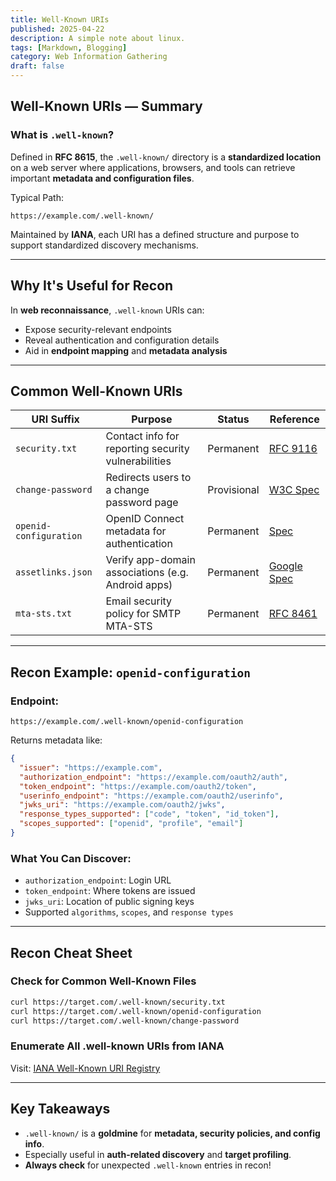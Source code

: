 ```yaml
---
title: Well-Known URIs
published: 2025-04-22
description: A simple note about linux.
tags: [Markdown, Blogging]
category: Web Information Gathering
draft: false
---
```


## **Well-Known URIs — Summary**

### What is `.well-known`?

Defined in **RFC 8615**, the `.well-known/` directory is a **standardized location** on a web server where applications, browsers, and tools can retrieve important **metadata and configuration files**.

Typical Path:  
```
https://example.com/.well-known/
```

Maintained by **IANA**, each URI has a defined structure and purpose to support standardized discovery mechanisms.

---

## Why It's Useful for Recon

In **web reconnaissance**, `.well-known` URIs can:
- Expose security-relevant endpoints
- Reveal authentication and configuration details
- Aid in **endpoint mapping** and **metadata analysis**

---

## Common Well-Known URIs

| URI Suffix                  | Purpose                                                | Status       | Reference |
|----------------------------|--------------------------------------------------------|--------------|-----------|
| `security.txt`             | Contact info for reporting security vulnerabilities    | Permanent    | [RFC 9116](https://datatracker.ietf.org/doc/html/rfc9116) |
| `change-password`          | Redirects users to a change password page              | Provisional  | [W3C Spec](https://w3c.github.io/webappsec-change-password-url/#the-change-password-well-known-uri) |
| `openid-configuration`     | OpenID Connect metadata for authentication             | Permanent    | [Spec](http://openid.net/specs/openid-connect-discovery-1_0.html) |
| `assetlinks.json`          | Verify app-domain associations (e.g. Android apps)     | Permanent    | [Google Spec](https://github.com/google/digitalassetlinks) |
| `mta-sts.txt`              | Email security policy for SMTP MTA-STS                 | Permanent    | [RFC 8461](https://datatracker.ietf.org/doc/html/rfc8461) |

---

## Recon Example: `openid-configuration`

### Endpoint:
```
https://example.com/.well-known/openid-configuration
```

Returns metadata like:
```json
{
  "issuer": "https://example.com",
  "authorization_endpoint": "https://example.com/oauth2/auth",
  "token_endpoint": "https://example.com/oauth2/token",
  "userinfo_endpoint": "https://example.com/oauth2/userinfo",
  "jwks_uri": "https://example.com/oauth2/jwks",
  "response_types_supported": ["code", "token", "id_token"],
  "scopes_supported": ["openid", "profile", "email"]
}
```

### What You Can Discover:
- `authorization_endpoint`: Login URL
- `token_endpoint`: Where tokens are issued
- `jwks_uri`: Location of public signing keys
- Supported `algorithms`, `scopes`, and `response types`

---

## Recon Cheat Sheet

### Check for Common Well-Known Files
```bash
curl https://target.com/.well-known/security.txt
curl https://target.com/.well-known/openid-configuration
curl https://target.com/.well-known/change-password
```

### Enumerate All .well-known URIs from IANA
Visit: [IANA Well-Known URI Registry](https://www.iana.org/assignments/well-known-uris/well-known-uris.xhtml)

---

## Key Takeaways

- `.well-known/` is a **goldmine** for **metadata, security policies, and config info**.
- Especially useful in **auth-related discovery** and **target profiling**.
- **Always check** for unexpected `.well-known` entries in recon!



